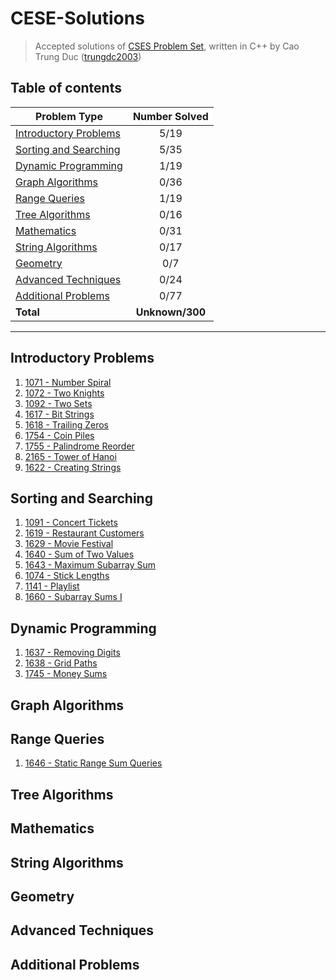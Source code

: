 # CESE-Solutions
> Accepted solutions of [CSES Problem Set](https://cses.fi/problemset/), written in C++ by Cao Trung Duc ([trungdc2003](https://cses.fi/user/105392))

## Table of contents
|                  Problem Type                   | Number Solved |
|-------------------------------------------------|:-------------:|
| [Introductory Problems](#Introductory-Problems) |      5/19     |
| [Sorting and Searching](#Sorting-and-Searching) |      5/35     |
| [Dynamic Programming](#Dynamic-Programming)     |      1/19     |
| [Graph Algorithms](#Graph-Algorithms)           |      0/36     |
| [Range Queries](#Range-Queries)                 |      1/19     |
| [Tree Algorithms](#Tree-Algorithms)             |      0/16     |
| [Mathematics](#Mathematic)                      |      0/31     |
| [String Algorithms](#String-Algorithms)         |      0/17     |
| [Geometry](#Geometry)                           |      0/7      |
| [Advanced Techniques](#Advanced-Techniques)     |      0/24     |
| [Additional Problems](#Additional-Problems)     |      0/77     |
| **Total**                                       |**Unknown/300**|

--------------------------------------------------------------------

## Introductory Problems
1. [1071 - Number Spiral](source/1071%20-%20Number%20Spiral.cpp)
2. [1072 - Two Knights](source/1072%20-%20Two%20Knights.cpp)
3. [1092 - Two Sets](source/1092%20-%20Two%20Sets.cpp)
4. [1617 - Bit Strings](source/1617%20-%20Bit%20Strings.cpp)
5. [1618 - Trailing Zeros](source/1618%20-%20Trailing%20Zeros.cpp)
6. [1754 - Coin Piles](source/1754%20-%20Coin%20Piles.cpp)
7. [1755 - Palindrome Reorder](source/1755%20-%20Palindrome%20Reorder.cpp)
8. [2165 - Tower of Hanoi](source/2165%20-%20Tower%20of%20Hanoi.cpp)
9. [1622 - Creating Strings](source/1622%20-%20Creating%20Strings.cpp)

## Sorting and Searching
1. [1091 - Concert Tickets](source/1091%20-%20Concert%20Tickets.cpp)
2. [1619 - Restaurant Customers](source/1619%20-%20Restaurant%20Customers.cpp)
3. [1629 - Movie Festival](source/1629%20-%20Movie%20Festival.cpp)
4. [1640 - Sum of Two Values](source/1640%20-%20Sum%20of%20Two%20Values.cpp)
5. [1643 - Maximum Subarray Sum](source/1643%20-%20Maximum%20Subarray%20Sum.cpp)
6. [1074 - Stick Lengths](source/1074%20-%20Stick%20Lengths.cpp)
7. [1141 - Playlist](source/1141%20-%20Playlist.cpp)
8. [1660 - Subarray Sums I](source/1660%20-%20Subarray%20Sums%20I.cpp)

## Dynamic Programming
1. [1637 - Removing Digits](source/1637%20-%20Removing%20Digits.cpp)
2. [1638 - Grid Paths](source/1638%20-%20Grid%20Paths.cpp)
3. [1745 - Money Sums](source/1745%20-%20Money%20Sums.cpp)

## Graph Algorithms

## Range Queries
1. [1646 - Static Range Sum Queries](source/1646%20-%20Static%20Range%20Sum%20Queries.cpp)

## Tree Algorithms

## Mathematics

## String Algorithms

## Geometry

## Advanced Techniques

## Additional Problems
